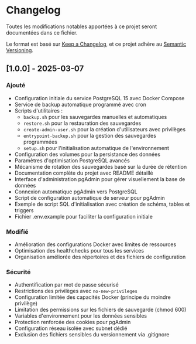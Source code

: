 # Changelog

Toutes les modifications notables apportées à ce projet seront documentées dans ce fichier.

Le format est basé sur [Keep a Changelog](https://keepachangelog.com/fr/1.0.0/),
et ce projet adhère au [Semantic Versioning](https://semver.org/spec/v2.0.0.html).

## [1.0.0] - 2025-03-07

### Ajouté

- Configuration initiale du service PostgreSQL 15 avec Docker Compose
- Service de backup automatique programmé avec cron
- Scripts d'utilitaires :
  - `backup.sh` pour les sauvegardes manuelles et automatiques
  - `restore.sh` pour la restauration des sauvegardes
  - `create-admin-user.sh` pour la création d'utilisateurs avec privilèges
  - `entrypoint-backup.sh` pour la gestion des sauvegardes programmées
  - `setup.sh` pour l'initialisation automatique de l'environnement
- Configuration des volumes pour la persistance des données
- Paramètres d'optimisation PostgreSQL avancés
- Mécanisme de rotation des sauvegardes basé sur la durée de rétention
- Documentation complète du projet avec README détaillé
- Interface d'administration pgAdmin pour gérer visuellement la base de données
- Connexion automatique pgAdmin vers PostgreSQL
- Script de configuration automatique de serveur pour pgAdmin
- Exemple de script SQL d'initialisation avec création de schéma, tables et triggers
- Fichier .env.example pour faciliter la configuration initiale

### Modifié

- Amélioration des configurations Docker avec limites de ressources
- Optimisation des healthchecks pour tous les services
- Organisation améliorée des répertoires et des fichiers de configuration

### Sécurité

- Authentification par mot de passe sécurisé
- Restrictions des privilèges avec `no-new-privileges`
- Configuration limitée des capacités Docker (principe du moindre privilège)
- Limitation des permissions sur les fichiers de sauvegarde (chmod 600)
- Variables d'environnement pour les données sensibles
- Protection renforcée des cookies pour pgAdmin
- Configuration réseau isolée avec subnet dédié
- Exclusion des fichiers sensibles du versionnement via .gitignore
